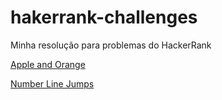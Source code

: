 # hakerrank-challenges
Minha resolução para problemas do HackerRank

[Apple and Orange](https://www.hackerrank.com/challenges/apple-and-orange/problem)

[Number Line Jumps](https://www.hackerrank.com/challenges/number-line-jumps/problem)
